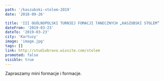 ```yaml
---
path: '/kaszubski-stolem-2019'
date: '2018-09-26'

title: 'III OGÓLNOPOLSKI TURNIEJ FOMACJI TANECZNYCH „KASZUBSKI STOLEM”'
dateFrom: '2019-03-23'
dateTo: '2019-03-23'
city: 'Kartuzy'
image: 'image.jpg'
tags: []
link: http://studiobravo.wixsite.com/stolem
promoted: false
visible: true
---
```

Zapraszamy mini formacje i formacje.